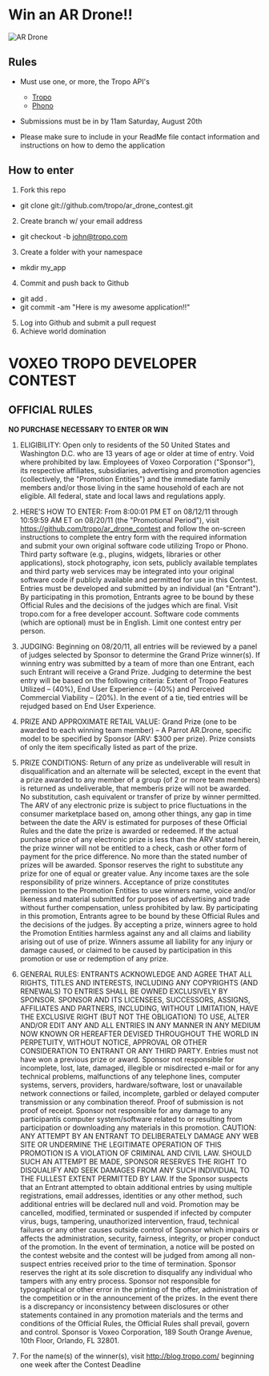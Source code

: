 Win an AR Drone!!
==================

![AR Drone](http://assets.gearlive.com/blogimages/parros-ar_drone-copter.jpg)


Rules
------
* Must use one, or more, the Tropo API's
  * [Tropo](http://tropo.com/ "Tropo")
  * [Phono](http://phono.com/ "Phono")  

* Submissions must be in by 11am Saturday, August 20th
* Please make sure to include in your ReadMe file contact information and instructions on how to demo the application


How to enter
--------
1. Fork this repo
  * git clone git://github.com/tropo/ar_drone_contest.git
2. Create branch w/ your email address
  *  git checkout -b john@tropo.com
3. Create a folder with your namespace
  * mkdir my_app
4. Commit and push back to Github
  * git add .
  * git commit -am "Here is my awesome application!!"
5. Log into Github and submit a pull request
6. Achieve world domination


VOXEO TROPO DEVELOPER CONTEST
==============================================

OFFICIAL RULES
--------------

**NO PURCHASE NECESSARY TO ENTER OR WIN**

1. ELIGIBILITY: Open only to residents of the 50 United States and Washington D.C. who are 13 years of age or older at time of entry. Void where prohibited by law. Employees of Voxeo Corporation ("Sponsor"), its respective affiliates, subsidiaries, advertising and promotion agencies (collectively, the "Promotion Entities") and the immediate family members and/or those living in the same household of each are not eligible. All federal, state and local laws and regulations apply.

2. HERE’S HOW TO ENTER: From 8:00:01 PM ET on 08/12/11 through 10:59:59 AM ET on 08/20/11 (the "Promotional Period"), visit https://github.com/tropo/ar_drone_contest and follow the on-screen instructions to complete the entry form with the required information and submit your own original software code utilizing Tropo or Phono. Third party software (e.g., plugins, widgets, libraries or other applications), stock photography, icon sets, publicly available templates and third party web services may be integrated into your original software code if publicly available and permitted for use in this Contest. Entries must be developed and submitted by an individual (an "Entrant"). By participating in this promotion, Entrants agree to be bound by these Official Rules and the decisions of the judges which are final. Visit tropo.com for a free developer account. Software code comments (which are optional) must be in English. Limit one contest entry per person.

3. JUDGING: Beginning on 08/20/11, all entries will be reviewed by a panel of judges selected by Sponsor to determine the Grand Prize winner(s). If winning entry was submitted by a team of more than one Entrant, each such Entrant will receive a Grand Prize. Judging to determine the best entry will be based on the following criteria: Extent of Tropo Features Utilized – (40%), End User Experience – (40%) and Perceived Commercial Viability – (20%). In the event of a tie, tied entries will be rejudged based on End User Experience.

4. PRIZE AND APPROXIMATE RETAIL VALUE: Grand Prize (one to be awarded to each winning team member) – A Parrot AR.Drone, specific model to be specified by Sponsor (ARV: $300 per prize). Prize consists of only the item specifically listed as part of the prize.

5. PRIZE CONDITIONS: Return of any prize as undeliverable will result in disqualification and an alternate will be selected, except in the event that a prize awarded to any member of a group (of 2 or more team members) is returned as undeliverable, that memberís prize will not be awarded. No substitution, cash equivalent or transfer of prize by winner permitted. The ARV of any electronic prize is subject to price fluctuations in the consumer marketplace based on, among other things, any gap in time between the date the ARV is estimated for purposes of these Official Rules and the date the prize is awarded or redeemed. If the actual purchase price of any electronic prize is less than the ARV stated herein, the prize winner will not be entitled to a check, cash or other form of payment for the price difference. No more than the stated number of prizes will be awarded. Sponsor reserves the right to substitute any prize for one of equal or greater value. Any income taxes are the sole responsibility of prize winners. Acceptance of prize constitutes permission to the Promotion Entities to use winners name, voice and/or likeness and material submitted for purposes of advertising and trade without further compensation, unless prohibited by law. By participating in this promotion, Entrants agree to be bound by these Official Rules and the decisions of the judges. By accepting a prize, winners agree to hold the Promotion Entities harmless against any and all claims and liability arising out of use of prize. Winners assume all liability for any injury or damage caused, or claimed to be caused by participation in this promotion or use or redemption of any prize.

6. GENERAL RULES: ENTRANTS ACKNOWLEDGE AND AGREE THAT ALL RIGHTS, TITLES AND INTERESTS, INCLUDING ANY COPYRIGHTS (AND RENEWALS) TO ENTRIES SHALL BE OWNED EXCLUSIVELY BY SPONSOR. SPONSOR AND ITS LICENSEES, SUCCESSORS, ASSIGNS, AFFILIATES AND PARTNERS, INCLUDING, WITHOUT LIMITATION, HAVE THE EXCLUSIVE RIGHT (BUT NOT THE OBLIGATION) TO USE, ALTER AND/OR EDIT ANY AND ALL ENTRIES IN ANY MANNER IN ANY MEDIUM NOW KNOWN OR HEREAFTER DEVISED THROUGHOUT THE WORLD IN PERPETUITY, WITHOUT NOTICE, APPROVAL OR OTHER CONSIDERATION TO ENTRANT OR ANY THIRD PARTY. Entries must not have won a previous prize or award. Sponsor not responsible for incomplete, lost, late, damaged, illegible or misdirected e-mail or for any technical problems, malfunctions of any telephone lines, computer systems, servers, providers, hardware/software, lost or unavailable network connections or failed, incomplete, garbled or delayed computer transmission or any combination thereof. Proof of submission is not proof of receipt. Sponsor not responsible for any damage to any participantís computer system/software related to or resulting from participation or downloading any materials in this promotion. CAUTION: ANY ATTEMPT BY AN ENTRANT TO DELIBERATELY DAMAGE ANY WEB SITE OR UNDERMINE THE LEGITIMATE OPERATION OF THIS PROMOTION IS A VIOLATION OF CRIMINAL AND CIVIL LAW. SHOULD SUCH AN ATTEMPT BE MADE, SPONSOR RESERVES THE RIGHT TO DISQUALIFY AND SEEK DAMAGES FROM ANY SUCH INDIVIDUAL TO THE FULLEST EXTENT PERMITTED BY LAW. If the Sponsor suspects that an Entrant attempted to obtain additional entries by using multiple registrations, email addresses, identities or any other method, such additional entries will be declared null and void. Promotion may be cancelled, modified, terminated or suspended if infected by computer virus, bugs, tampering, unauthorized intervention, fraud, technical failures or any other causes outside control of Sponsor which impairs or affects the administration, security, fairness, integrity, or proper conduct of the promotion. In the event of termination, a notice will be posted on the contest website and the contest will be judged from among all non-suspect entries received prior to the time of termination. Sponsor reserves the right at its sole discretion to disqualify any individual who tampers with any entry process. Sponsor not responsible for typographical or other error in the printing of the offer, administration of the competition or in the announcement of the prizes. In the event there is a discrepancy or inconsistency between disclosures or other statements contained in any promotion materials and the terms and conditions of the Official Rules, the Official Rules shall prevail, govern and control. Sponsor is Voxeo Corporation, 189 South Orange Avenue, 10th Floor, Orlando, FL 32801.

7. For the name(s) of the winner(s), visit http://blog.tropo.com/ beginning one week after the Contest Deadline
